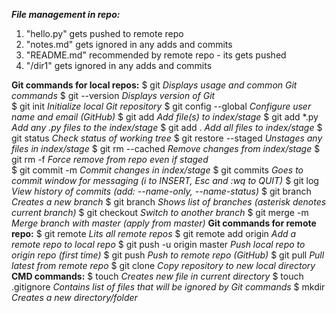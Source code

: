 ***File management in repo:***
1. "hello.py" gets pushed to remote repo
2. "notes.md" gets ignored in any adds and commits
3. "README.md" recommended by remote repo - its gets pushed
4. "/dir1" gets ignored in any adds and commits

**Git commands for local repos:**
$ git                           *Displays usage and common Git commands*
$ git --version                 *Displays version of Git*         
$ git init                      *Initialize local Git repository*
$ git config --global           *Configure user name and email (GitHub)*
$ git add <file>                *Add file(s) to index/stage*
$ git add *.py                  *Add any .py files to the index/stage*
$ git add .                     *Add all files to index/stage*
$ git status                    *Check status of working tree*
$ git restore --staged <file>   *Unstages any files in index/stage*
$ git rm --cached <file>        *Remove changes from index/stage*
$ git rm -f <file>              *Force remove from repo even if staged*  
$ git commit -m <message>       *Commit changes in index/stage*
$ git commits                   *Goes to commit window for messaging (i to INSERT, Esc and :wq to QUIT)*
$ git log                       *View history of commits (add: --name-only, --name-status)*
$ git branch <name>             *Creates a new branch*
$ git branch                    *Shows list of branches (asterisk denotes current branch)*
$ git checkout <name>           *Switch to another branch*
$ git merge <name> -m <message> *Merge branch with master (apply from master)*
**Git commands for remote repo:**
$ git remote                    *Lits all remote repos*
$ git remote add origin <url>   *Add a remote repo to local repo*
$ git push -u origin master     *Push local repo to origin repo (first time)*
$ git push                      *Push to remote repo (GitHub)*
$ git pull                      *Pull latest from remote repo*
$ git clone <repository>        *Copy repository to new local directory*
**CMD commands:**
$ touch                         *Creates new file in current directory*
$ touch .gitignore              *Contains list of files that will be ignored by Git commands*
$ mkdir                         *Creates a new directory/folder*
